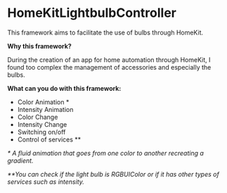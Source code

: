 # HomeKitLightbulbController

This framework aims to facilitate the use of bulbs through HomeKit.

__Why this framework?__

During the creation of an app for home automation through HomeKit, I found too complex the management of accessories and especially the bulbs.

__What can you do with this framework:__

- Color Animation *
- Intensity Animation
- Color Change
- Intensity Change
- Switching on/off
- Control of services **


_* A fluid animation that goes from one color to another recreating a gradient._

_**You can check if the light bulb is RGBUIColor or if it has other types of services such as intensity._


